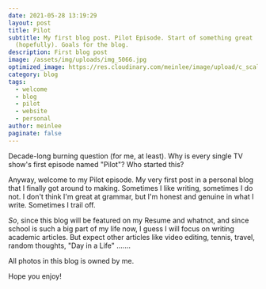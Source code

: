 ```yaml
---
date: 2021-05-28 13:19:29
layout: post
title: Pilot
subtitle: My first blog post. Pilot Episode. Start of something great
  (hopefully). Goals for the blog.
description: First blog post
image: /assets/img/uploads/img_5066.jpg
optimized_image: https://res.cloudinary.com/meinlee/image/upload/c_scale,w_380/v1622208945/IMG_9931_odpj4b.jpg
category: blog
tags:
  - welcome
  - blog
  - pilot
  - website
  - personal
author: meinlee
paginate: false
---
```


Decade-long burning question (for me, at least). Why is every single TV show's first episode named "Pilot"? Who started this? 

Anyway, welcome to my Pilot episode. My very first post in a personal blog that I finally got around to making. Sometimes I like writing, sometimes I do not. I don't think I'm great at grammar, but I'm honest and genuine in what I write. Sometimes I trail off. 

<em>So</em>, since this blog will be featured on my Resume and whatnot, and since school is such a big part of my life now, I guess I will focus on writing academic articles. But expect other articles like video editing, tennis, travel, random thoughts, "Day in a Life" ....... 

All photos in this blog is owned by me.

Hope you enjoy!

